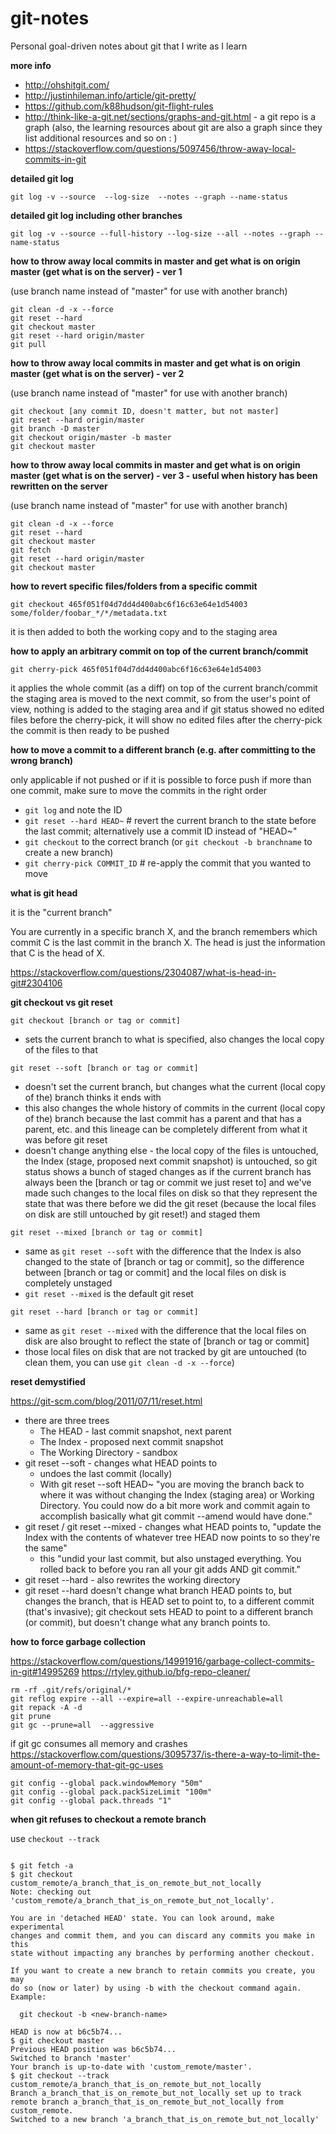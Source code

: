 # git-notes

Personal goal-driven notes about git that I write as I learn

**more info**

* http://ohshitgit.com/
* http://justinhileman.info/article/git-pretty/
* https://github.com/k88hudson/git-flight-rules
* http://think-like-a-git.net/sections/graphs-and-git.html - a git repo is a graph (also, the learning resources about git are also a graph since they list additional resources and so on : )
* https://stackoverflow.com/questions/5097456/throw-away-local-commits-in-git


**detailed git log**

`git log -v --source  --log-size  --notes --graph --name-status`


**detailed git log including other branches**

`git log -v --source --full-history --log-size --all --notes --graph --name-status`


**how to throw away local commits in master and get what is on origin master (get what is on the server) - ver 1**

(use branch name instead of "master" for use with another branch)
```
git clean -d -x --force
git reset --hard
git checkout master
git reset --hard origin/master
git pull
```

**how to throw away local commits in master and get what is on origin master (get what is on the server) - ver 2**

(use branch name instead of "master" for use with another branch)
```
git checkout [any commit ID, doesn't matter, but not master]
git reset --hard origin/master
git branch -D master
git checkout origin/master -b master
git checkout master
```

**how to throw away local commits in master and get what is on origin master (get what is on the server) - ver 3 - useful when history has been rewritten on the server**

(use branch name instead of "master" for use with another branch)
```
git clean -d -x --force
git reset --hard
git checkout master
git fetch
git reset --hard origin/master
git checkout master
```

**how to revert specific files/folders from a specific commit**

`git checkout 465f051f04d7dd4d400abc6f16c63e64e1d54003 some/folder/foobar_*/*/metadata.txt`

it is then added to both the working copy and to the staging area


**how to apply an arbitrary commit on top of the current branch/commit**

`git cherry-pick 465f051f04d7dd4d400abc6f16c63e64e1d54003`

it applies the whole commit (as a diff) on top of the current branch/commit
the staging area is moved to the next commit, so from the user's point of view, nothing is added to the staging area and if git status showed no edited files before the cherry-pick, it will show no edited files after the cherry-pick
the commit is then ready to be pushed


**how to move a commit to a different branch (e.g. after committing to the wrong branch)**

only applicable if not pushed or if it is possible to force push
if more than one commit, make sure to move the commits in the right order
* `git log` and note the ID
* `git reset --hard HEAD~`  # revert the current branch to the state before the last commit; alternatively use a commit ID instead of "HEAD~"
* `git checkout` to the correct branch (or `git checkout -b branchname` to create a new branch)
* `git cherry-pick COMMIT_ID`  # re-apply the commit that you wanted to move


**what is git head**

it is the "current branch"

You are currently in a specific branch X, and the branch remembers which commit C is the last commit in the branch X. The head is just the information that C is the head of X.

https://stackoverflow.com/questions/2304087/what-is-head-in-git#2304106


**git checkout vs git reset**

`git checkout [branch or tag or commit]`
* sets the current branch to what is specified, also changes the local copy of the files to that

`git reset --soft [branch or tag or commit]`
* doesn't set the current branch, but changes what the current (local copy of the) branch thinks it ends with
* this also changes the whole history of commits in the current (local copy of the) branch because the last commit has a parent and that has a parent, etc. and this lineage can be completely different from what it was before git reset
* doesn't change anything else - the local copy of the files is untouched, the Index (stage, proposed next commit snapshot) is untouched, so git status shows a bunch of staged changes as if the current branch has always been the [branch or tag or commit we just reset to] and we've made such changes to the local files on disk so that they represent the state that was there before we did the git reset (because the local files on disk are still untouched by git reset!) and staged them

`git reset --mixed [branch or tag or commit]`
* same as `git reset --soft` with the difference that the Index is also changed to the state of [branch or tag or commit], so the difference between [branch or tag or commit] and the local files on disk is completely unstaged
* `git reset --mixed` is the default git reset

`git reset --hard [branch or tag or commit]`
* same as `git reset --mixed` with the difference that the local files on disk are also brought to reflect the state of [branch or tag or commit]
* those local files on disk that are not tracked by git are untouched (to clean them, you can use `git clean -d -x --force`)



**reset demystified**

https://git-scm.com/blog/2011/07/11/reset.html

* there are three trees
  * The HEAD - last commit snapshot, next parent
  * The Index - proposed next commit snapshot
  * The Working Directory - sandbox
* git reset --soft - changes what HEAD points to
  * undoes the last commit (locally)
  * With git reset --soft HEAD~ "you are moving the branch back to where it was without changing the Index (staging area) or Working Directory. You could now do a bit more work and commit again to accomplish basically what git commit --amend would have done."
* git reset / git reset --mixed - changes what HEAD points to, "update the Index with the contents of whatever tree HEAD now points to so they're the same"
  * this "undid your last commit, but also unstaged everything. You rolled back to before you ran all your git adds AND git commit."
* git reset --hard - also rewrites the working directory
* git reset --hard doesn't change what branch HEAD points to, but changes the branch, that is HEAD set to point to, to a different commit (that's invasive); git checkout sets HEAD to point to a different branch (or commit), but doesn't change what any branch points to.


**how to force garbage collection**

https://stackoverflow.com/questions/14991916/garbage-collect-commits-in-git#14995269
https://rtyley.github.io/bfg-repo-cleaner/

```
rm -rf .git/refs/original/*
git reflog expire --all --expire=all --expire-unreachable=all
git repack -A -d
git prune
git gc --prune=all  --aggressive
```

if git gc consumes all memory and crashes
https://stackoverflow.com/questions/3095737/is-there-a-way-to-limit-the-amount-of-memory-that-git-gc-uses

```
git config --global pack.windowMemory "50m"
git config --global pack.packSizeLimit "100m"
git config --global pack.threads "1"
```


**when git refuses to checkout a remote branch**

use `checkout --track`

```

$ git fetch -a
$ git checkout custom_remote/a_branch_that_is_on_remote_but_not_locally
Note: checking out 'custom_remote/a_branch_that_is_on_remote_but_not_locally'.

You are in 'detached HEAD' state. You can look around, make experimental
changes and commit them, and you can discard any commits you make in this
state without impacting any branches by performing another checkout.

If you want to create a new branch to retain commits you create, you may
do so (now or later) by using -b with the checkout command again. Example:

  git checkout -b <new-branch-name>

HEAD is now at b6c5b74... 
$ git checkout master
Previous HEAD position was b6c5b74... 
Switched to branch 'master'
Your branch is up-to-date with 'custom_remote/master'.
$ git checkout --track custom_remote/a_branch_that_is_on_remote_but_not_locally
Branch a_branch_that_is_on_remote_but_not_locally set up to track remote branch a_branch_that_is_on_remote_but_not_locally from custom_remote.
Switched to a new branch 'a_branch_that_is_on_remote_but_not_locally'

```
